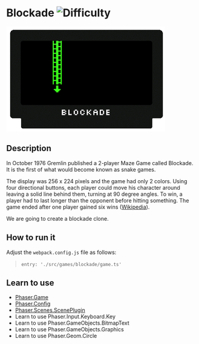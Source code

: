 # Blockade ![Difficulty](https://img.shields.io/badge/Difficulty-Beginner-green.svg)

![Blockade](assets/github/blockade.png)

## Description

In October 1976 Gremlin published a 2-player Maze Game called Blockade.
It is the first of what would become known as snake games.

The display was 256 x 224 pixels and the game had only 2 colors.
Using four directional buttons, each player could move his character around
leaving a solid line behind them, turning at 90 degree angles. To win, a player
had to last longer than the opponent before hitting something. The game ended
after one player gained six wins ([Wikipedia](https://en.wikipedia.org/wiki/Blockade_(video_game))).

We are going to create a blockade clone.

## How to run it

Adjust the `webpack.config.js` file as follows:
> `entry: './src/games/blockade/game.ts'`

## Learn to use

* [Phaser.Game](https://github.com/digitsensitive/phaser3-typescript/blob/master/cheatsheets/boot/game.md)
* [Phaser.Config](https://github.com/digitsensitive/phaser3-typescript/blob/master/cheatsheets/boot/config.md)
* [Phaser.Scenes.ScenePlugin](https://github.com/digitsensitive/phaser3-typescript/blob/master/cheatsheets/scene/plugins/scene-plugin.md)
* Learn to use Phaser.Input.Keyboard.Key
* Learn to use Phaser.GameObjects.BitmapText
* Learn to use Phaser.GameObjects.Graphics
* Learn to use Phaser.Geom.Circle
